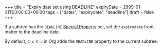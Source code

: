 +++
title = "Expiry date set using DEADLINE"
expiryDate = 2999-01-01T00:00:00+00:00
tags = ["dates", "expirydate", "deadline"]
draft = false
+++

If a subtree has the `DEADLINE` [Special Property](https://orgmode.org/manual/Special-properties.html) set, set the
`expirydate` front-matter to the deadline date.

By default, `C-c C-d` in Org adds the `DEADLINE` property to the
current subtree.
